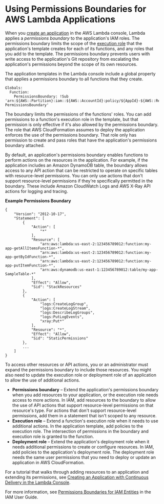 # Using Permissions Boundaries for AWS Lambda Applications<a name="permissions-boundary"></a>

When you [create an application](applications-tutorial.md) in the AWS Lambda console, Lambda applies a *permissions boundary* to the application's IAM roles\. The permissions boundary limits the scope of the [execution role](lambda-intro-execution-role.md) that the application's template creates for each of its functions, and any roles that you add to the template\. The permissions boundary prevents users with write access to the application's Git repository from escalating the application's permissions beyond the scope of its own resources\.

The application templates in the Lambda console include a global property that applies a permissions boundary to all functions that they create\. 

```
Globals:
  Function:
    PermissionsBoundary: !Sub 'arn:${AWS::Partition}:iam::${AWS::AccountId}:policy/${AppId}-${AWS::Region}-PermissionsBoundary'
```

The boundary limits the permissions of the functions' roles\. You can add permissions to a function's execution role in the template, but that permission is only effective if it's also allowed by the permissions boundary\. The role that AWS CloudFormation assumes to deploy the application enforces the use of the permissions boundary\. That role only has permission to create and pass roles that have the application's permissions boundary attached\.

By default, an application's permissions boundary enables functions to perform actions on the resources in the application\. For example, if the application includes an Amazon DynamoDB table, the boundary allows access to any API action that can be restricted to operate on specific tables with resource\-level permissions\. You can only use actions that don't support resource\-level permissions if they're specifically permitted in the boundary\. These include Amazon CloudWatch Logs and AWS X\-Ray API actions for logging and tracing\.

**Example Permissions Boundary**  

```
{
    "Version": "2012-10-17",
    "Statement": [
        {
            "Action": [
                "*"
            ],
            "Resource": [
                "arn:aws:lambda:us-east-2:123456789012:function:my-app-getAllItemsFunction-*",
                "arn:aws:lambda:us-east-2:123456789012:function:my-app-getByIdFunction-*",
                "arn:aws:lambda:us-east-2:123456789012:function:my-app-putItemFunction-*",
                "arn:aws:dynamodb:us-east-1:123456789012:table/my-app-SampleTable-*"
            ],
            "Effect": "Allow",
            "Sid": "StackResources"
        },
        {
            "Action": [
                "logs:CreateLogGroup",
                "logs:CreateLogStream",
                "logs:DescribeLogGroups",
                "logs:PutLogEvents",
                "xray:Put*"
            ],
            "Resource": "*",
            "Effect": "Allow",
            "Sid": "StaticPermissions"
        },
        ...
    ]
}
```

To access other resources or API actions, you or an administrator must expand the permissions boundary to include those resources\. You might also need to update the execution role or deployment role of an application to allow the use of additional actions\.
+ **Permissions boundary** – Extend the application's permissions boundary when you add resources to your application, or the execution role needs access to more actions\. In IAM, add resources to the boundary to allow the use of API actions that support resource\-level permissions on that resource's type\. For actions that don't support resource\-level permissions, add them in a statement that isn't scoped to any resource\.
+ **Execution role** – Extend a function's execution role when it needs to use additional actions\. In the application template, add policies to the execution role\. The intersection of permissions in the boundary and execution role is granted to the function\.
+ **Deployment role** – Extend the application's deployment role when it needs additional permissions to create or configure resources\. In IAM, add policies to the application's deployment role\. The deployment role needs the same user permissions that you need to deploy or update an application in AWS CloudFormation\.

For a tutorial that walks through adding resources to an application and extending its permissions, see [Creating an Application with Continuous Delivery in the Lambda Console](applications-tutorial.md)\.

For more information, see [Permissions Boundaries for IAM Entities](https://docs.aws.amazon.com/IAM/latest/UserGuide/access_policies_boundaries.html) in the IAM User Guide\.